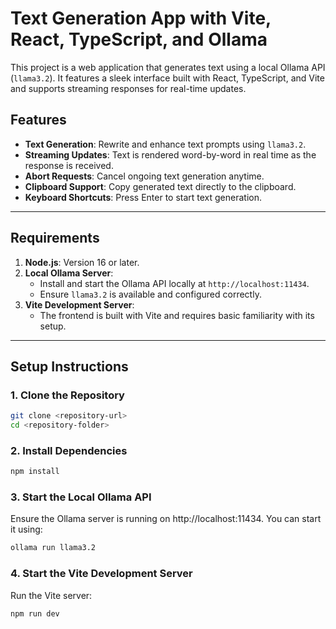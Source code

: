 # **Text Generation App with Vite, React, TypeScript, and Ollama**

This project is a web application that generates text using a local Ollama API (`llama3.2`). It features a sleek interface built with React, TypeScript, and Vite and supports streaming responses for real-time updates.

## **Features**

- **Text Generation**: Rewrite and enhance text prompts using `llama3.2`.
- **Streaming Updates**: Text is rendered word-by-word in real time as the response is received.
- **Abort Requests**: Cancel ongoing text generation anytime.
- **Clipboard Support**: Copy generated text directly to the clipboard.
- **Keyboard Shortcuts**: Press Enter to start text generation.

---

## **Requirements**

1. **Node.js**: Version 16 or later.
2. **Local Ollama Server**:
   - Install and start the Ollama API locally at `http://localhost:11434`.
   - Ensure `llama3.2` is available and configured correctly.
3. **Vite Development Server**:
   - The frontend is built with Vite and requires basic familiarity with its setup.

---

## **Setup Instructions**

### **1. Clone the Repository**

```bash
git clone <repository-url>
cd <repository-folder>
```

### **2. Install Dependencies**

```bash
npm install
```

### **3. Start the Local Ollama API**

Ensure the Ollama server is running on http://localhost:11434. You can start it using:

```bash
ollama run llama3.2
```

### **4. Start the Vite Development Server**

Run the Vite server:

```bash
npm run dev
```
